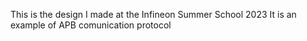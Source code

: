 This is the design I made at the Infineon Summer School 2023 
It is an example of APB comunication protocol
